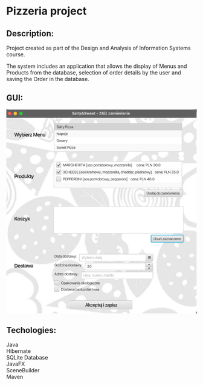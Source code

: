 # Pizzeria project

## Description:
Project created as part of the Design and Analysis of Information Systems course.

The system includes an application that allows the display of Menus and Products from the database, selection of order details by the user and saving the Order in the database.

## GUI:
![img_1.png](img_1.png)

## Techologies:
Java\
Hibernate\
SQLite Database\
JavaFX\
SceneBuilder\
Maven